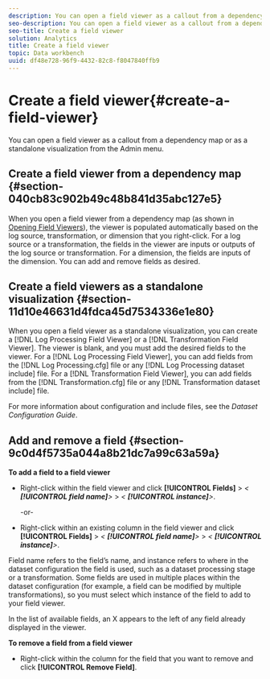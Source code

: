 ```yaml
---
description: You can open a field viewer as a callout from a dependency map or as a standalone visualization from the Admin menu.
seo-description: You can open a field viewer as a callout from a dependency map or as a standalone visualization from the Admin menu.
seo-title: Create a field viewer
solution: Analytics
title: Create a field viewer
topic: Data workbench
uuid: df48e728-96f9-4432-82c8-f8047840ffb9
---
```


# Create a field viewer{#create-a-field-viewer}

You can open a field viewer as a callout from a dependency map or as a standalone visualization from the Admin menu.

## Create a field viewer from a dependency map {#section-040cb83c902b49c48b841d35abc127e5}

When you open a field viewer from a dependency map (as shown in [Opening Field Viewers](../../../../../home/c-get-started/c-admin-intrf/c-dataset-mgrs/c-dep-maps/c-opn-field-vwrs.md#concept-0f0738ac50804a33818487222c337c27)), the viewer is populated automatically based on the log source, transformation, or dimension that you right-click. For a log source or a transformation, the fields in the viewer are inputs or outputs of the log source or transformation. For a dimension, the fields are inputs of the dimension. You can add and remove fields as desired.

## Create a field viewers as a standalone visualization {#section-11d10e46631d4fdca45d7534336e1e80}

When you open a field viewer as a standalone visualization, you can create a [!DNL Log Processing Field Viewer] or a [!DNL Transformation Field Viewer]. The viewer is blank, and you must add the desired fields to the viewer. For a [!DNL Log Processing Field Viewer], you can add fields from the [!DNL Log Processing.cfg] file or any [!DNL Log Processing dataset include] file. For a [!DNL Transformation Field Viewer], you can add fields from the [!DNL Transformation.cfg] file or any [!DNL Transformation dataset include] file.

For more information about configuration and include files, see the *Dataset Configuration Guide*.

## Add and remove a field {#section-9c0d4f5735a044a8b21dc7a99c63a59a}

**To add a field to a field viewer**

* Right-click within the field viewer and click **[!UICONTROL Fields]** > *< **[!UICONTROL field name]**>* > *< **[!UICONTROL instance]**>*.

  -or- 

* Right-click within an existing column in the field viewer and click **[!UICONTROL Fields]** > *< **[!UICONTROL field name]**>* > *< **[!UICONTROL instance]**>*.

Field name refers to the field’s name, and instance refers to where in the dataset configuration the field is used, such as a dataset processing stage or a transformation. Some fields are used in multiple places within the dataset configuration (for example, a field can be modified by multiple transformations), so you must select which instance of the field to add to your field viewer.

In the list of available fields, an X appears to the left of any field already displayed in the viewer.

**To remove a field from a field viewer**

* Right-click within the column for the field that you want to remove and click **[!UICONTROL Remove Field]**.

